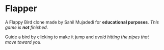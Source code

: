 # Flapper

A Flappy Bird clone made by Sahil Mujadedi for <b>educational purposes</b>.
<i>This game is <b>not</b> finished.</i>

Guide a bird by clicking to make it jump and <i>avoid hitting the pipes that move toward you</i>.

